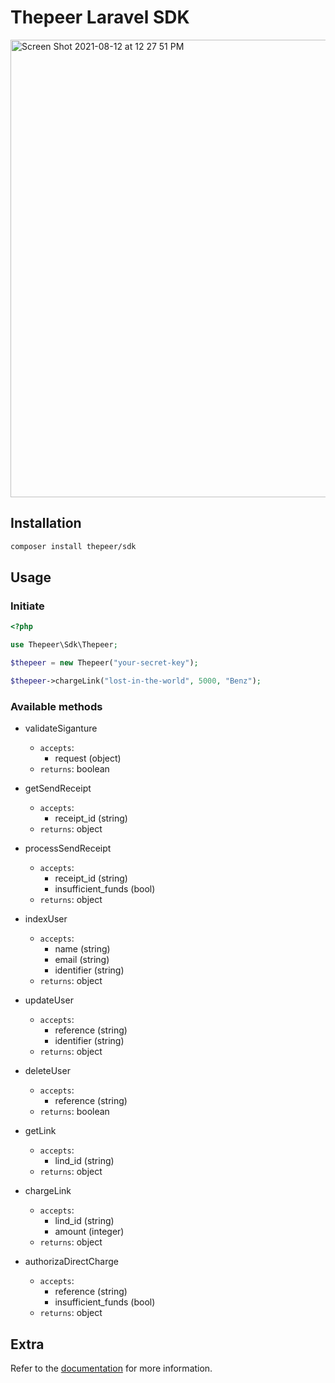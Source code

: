 # Thepeer Laravel SDK

<img width="732" alt="Screen Shot 2021-08-12 at 12 27 51 PM" src="https://user-images.githubusercontent.com/5338836/129189446-8acf40d3-5dd2-441c-a50c-2a9aa84b360c.png">

## Installation

```bash
composer install thepeer/sdk
```

## Usage

### Initiate 

```php
<?php

use Thepeer\Sdk\Thepeer;

$thepeer = new Thepeer("your-secret-key");

$thepeer->chargeLink("lost-in-the-world", 5000, "Benz");
```

### Available methods

* validateSiganture
    - `accepts`: 
        - request (object)
    - `returns`: boolean
    
* getSendReceipt
    - `accepts`: 
        - receipt_id (string)
    - `returns`: object
    
* processSendReceipt
    - `accepts`: 
        - receipt_id (string)
        - insufficient_funds (bool)
    - `returns`: object
    
* indexUser
    - `accepts`:
        - name (string)
        - email (string)
        - identifier (string)
    - `returns`: object
        
* updateUser
    - `accepts`:
        - reference (string)
        - identifier (string)
    - `returns`: object
        
* deleteUser
    - `accepts`:
        - reference (string)
    - `returns`: boolean
    
* getLink
    - `accepts`:
        - lind_id (string)
    - `returns`: object

* chargeLink
    - `accepts`:
        - lind_id (string)
        - amount (integer)
    - `returns`: object
    
* authorizaDirectCharge
    - `accepts`:
        - reference (string)
        - insufficient_funds (bool)
    - `returns`: object

## Extra

Refer to the [documentation](https://docs.theper.co) for more information.
